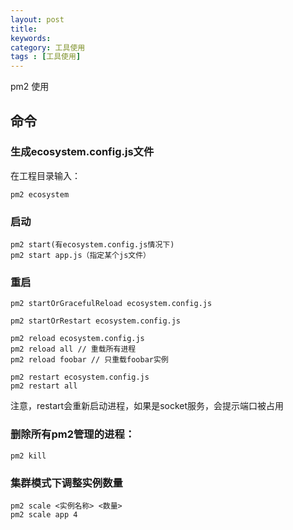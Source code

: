```yaml
---
layout: post
title: 
keywords: 
category: 工具使用
tags : [工具使用]
---
```

pm2 使用
<!-- more -->
## 命令
### 生成ecosystem.config.js文件
在工程目录输入：  
```
pm2 ecosystem
```
### 启动
```
pm2 start(有ecosystem.config.js情况下)
pm2 start app.js（指定某个js文件）
```

### 重启

```
pm2 startOrGracefulReload ecosystem.config.js
```

```
pm2 startOrRestart ecosystem.config.js
```

```
pm2 reload ecosystem.config.js
pm2 reload all // 重载所有进程
pm2 reload foobar // 只重载foobar实例
```

```
pm2 restart ecosystem.config.js
pm2 restart all
```
注意，restart会重新启动进程，如果是socket服务，会提示端口被占用

### 删除所有pm2管理的进程：
```
pm2 kill
```

### 集群模式下调整实例数量

```
pm2 scale <实例名称> <数量>
pm2 scale app 4

```